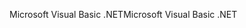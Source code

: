 <span data-ttu-id="58928-101">Microsoft Visual Basic .NET</span><span class="sxs-lookup"><span data-stu-id="58928-101">Microsoft Visual Basic .NET</span></span>